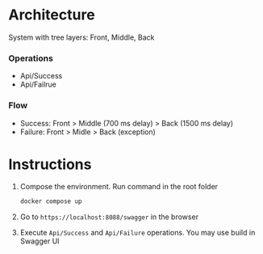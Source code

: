 # Architecture
System with tree layers: Front, Middle, Back

### Operations
* Api/Success
* Api/Failrue

### Flow
* Success: Front > Middle (700 ms delay) > Back (1500 ms delay)
* Failure: Front > Midle > Back (exception)

# Instructions
1. Compose the environment. Run command in the root folder
    ```bash
    docker compose up
    ```

1. Go to `https://localhost:8088/swagger` in the browser

1. Execute `Api/Success` and `Api/Failure` operations. You may use build in Swagger UI